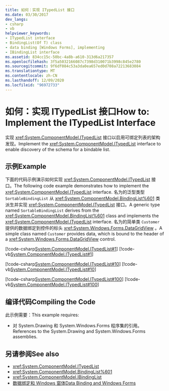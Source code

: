 ```yaml
---
title: 如何：实现 ITypedList 接口
ms.date: 03/30/2017
dev_langs:
- csharp
- vb
helpviewer_keywords:
- ITypedList interface
- BindingList(Of T) class
- data binding [Windows Forms], implementing
- IBindingList interface
ms.assetid: 834cc15c-50bc-4a8b-a610-313d6a217357
ms.openlocfilehash: 3f5a5032166087c7398d310071b3998c845e2780
ms.sourcegitcommit: 9f6df084c53a3da0ea657ed0d708a72213683084
ms.translationtype: MT
ms.contentlocale: zh-CN
ms.lasthandoff: 12/09/2020
ms.locfileid: "96972733"
---
```

# <a name="how-to-implement-the-itypedlist-interface"></a><span data-ttu-id="09d9a-102">如何：实现 ITypedList 接口</span><span class="sxs-lookup"><span data-stu-id="09d9a-102">How to: Implement the ITypedList Interface</span></span>
<span data-ttu-id="09d9a-103">实现 <xref:System.ComponentModel.ITypedList> 接口以启用可绑定列表的架构发现。</span><span class="sxs-lookup"><span data-stu-id="09d9a-103">Implement the <xref:System.ComponentModel.ITypedList> interface to enable discovery of the schema for a bindable list.</span></span>  
  
## <a name="example"></a><span data-ttu-id="09d9a-104">示例</span><span class="sxs-lookup"><span data-stu-id="09d9a-104">Example</span></span>  
 <span data-ttu-id="09d9a-105">下面的代码示例演示如何实现 <xref:System.ComponentModel.ITypedList> 接口。</span><span class="sxs-lookup"><span data-stu-id="09d9a-105">The following code example demonstrates how to implement the <xref:System.ComponentModel.ITypedList> interface.</span></span> <span data-ttu-id="09d9a-106">名为的泛型类型 `SortableBindingList` 从 <xref:System.ComponentModel.BindingList%601> 类派生并实现 <xref:System.ComponentModel.ITypedList> 接口。</span><span class="sxs-lookup"><span data-stu-id="09d9a-106">A generic type named `SortableBindingList` derives from the <xref:System.ComponentModel.BindingList%601> class and implements the <xref:System.ComponentModel.ITypedList> interface.</span></span> <span data-ttu-id="09d9a-107">名为的简单类 `Customer` 提供的数据绑定到控件的标头 <xref:System.Windows.Forms.DataGridView> 。</span><span class="sxs-lookup"><span data-stu-id="09d9a-107">A simple class named `Customer` provides data, which is bound to the header of a <xref:System.Windows.Forms.DataGridView> control.</span></span>  
  
 [!code-csharp[System.ComponentModel.ITypedList#1](~/samples/snippets/csharp/VS_Snippets_Winforms/System.ComponentModel.ITypedList/CS/SortableBindingList.cs#1)]
 [!code-vb[System.ComponentModel.ITypedList#1](~/samples/snippets/visualbasic/VS_Snippets_Winforms/System.ComponentModel.ITypedList/VB/SortableBindingList.vb#1)]  
  
 [!code-csharp[System.ComponentModel.ITypedList#10](~/samples/snippets/csharp/VS_Snippets_Winforms/System.ComponentModel.ITypedList/CS/Customer.cs#10)]
 [!code-vb[System.ComponentModel.ITypedList#10](~/samples/snippets/visualbasic/VS_Snippets_Winforms/System.ComponentModel.ITypedList/VB/Customer.vb#10)]  
  
 [!code-csharp[System.ComponentModel.ITypedList#100](~/samples/snippets/csharp/VS_Snippets_Winforms/System.ComponentModel.ITypedList/CS/Form1.cs#100)]
 [!code-vb[System.ComponentModel.ITypedList#100](~/samples/snippets/visualbasic/VS_Snippets_Winforms/System.ComponentModel.ITypedList/VB/Form1.vb#100)]  
  
## <a name="compiling-the-code"></a><span data-ttu-id="09d9a-108">编译代码</span><span class="sxs-lookup"><span data-stu-id="09d9a-108">Compiling the Code</span></span>  
 <span data-ttu-id="09d9a-109">此示例需要：</span><span class="sxs-lookup"><span data-stu-id="09d9a-109">This example requires:</span></span>  
  
- <span data-ttu-id="09d9a-110">对 System.Drawing 和 System.Windows.Forms 程序集的引用。</span><span class="sxs-lookup"><span data-stu-id="09d9a-110">References to the System.Drawing and System.Windows.Forms assemblies.</span></span>  
  
## <a name="see-also"></a><span data-ttu-id="09d9a-111">另请参阅</span><span class="sxs-lookup"><span data-stu-id="09d9a-111">See also</span></span>

- <xref:System.ComponentModel.ITypedList>
- <xref:System.ComponentModel.BindingList%601>
- <xref:System.ComponentModel.IBindingList>
- [<span data-ttu-id="09d9a-112">数据绑定和 Windows 窗体</span><span class="sxs-lookup"><span data-stu-id="09d9a-112">Data Binding and Windows Forms</span></span>](data-binding-and-windows-forms.md)
